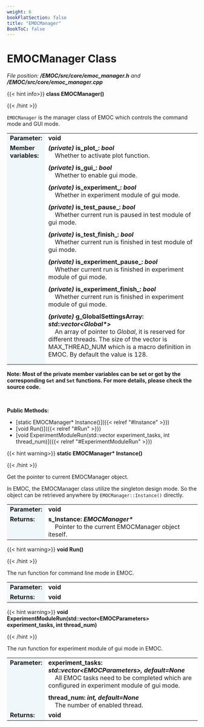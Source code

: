 ```yaml
---
weight: 6
bookFlatSection: false
title: "EMOCManager"
BookToC: false
---
```


# EMOCManager Class

*File position: **/EMOC/src/core/emoc_manager.h** and **/EMOC/src/core/emoc_manager.cpp***

{{< hint info>}}
**class EMOCManager()**

{{< /hint >}}

`EMOCManager` is the manager class of EMOC which controls the command mode and GUI mode. 

<style>
    .emoc_doc_table_title{
        background-color:#F0F7FA;
    }
    .emoc_doc_table_content{
        background-color:#FFFFFF;
        width:100%;
    }
</style>

<table class="emoc_doc_table" style="overflow-x: hidden;">
    <tbody>
    <tr>
        <td rowspan="2" ALIGN="left" VALIGN="top"  class="emoc_doc_table_title"><strong class="wuhu">Parameter:</strong></td>
    </tr>
    <tr>
        <td class="emoc_doc_table_content" >
            <strong>void</strong>
        </td>
    </tr>
    <tr class="emoc_doc_table_title">
        <td rowspan="2" ALIGN="left" VALIGN="top"  class="emoc_doc_table_title"><strong class="wuhu">Member variables:</strong></td>
    </tr>
    <tr >
        <td class="emoc_doc_table_content">
            <strong><i>(private)</i> is_plot_: <i>bool</i></strong><br/>&nbsp &nbsp Whether to activate plot function. <div style="line-height:75%;"><br></div>
            <strong><i>(private)</i> is_gui_: <i>bool</i></strong><br/>&nbsp &nbsp Whether to enable gui mode.<div style="line-height:75%;"><br></div>
            <strong><i>(private)</i> is_experiment_: <i>bool</i></strong><br/>&nbsp &nbsp Whether in experiment module of gui mode.<div style="line-height:75%;"><br></div>
            <strong><i>(private)</i> is_test_pause_: <i>bool</i></strong><br/>&nbsp &nbsp Whether current run is paused in test module of gui mode.<div style="line-height:75%;"><br></div>
            <strong><i>(private)</i> is_test_finish_: <i>bool</i></strong><br/>&nbsp &nbsp Whether current run is finished in test module of gui mode. <div style="line-height:75%;"><br></div>
            <strong><i>(private)</i> is_experiment_pause_: <i>bool</i></strong><br/>&nbsp &nbsp Whether current run is finished in experiment module of gui mode. <div style="line-height:75%;"><br></div>
            <strong><i>(private)</i> is_experiment_finish_: <i>bool</i></strong><br/>&nbsp &nbsp Whether current run is finished in experiment module of gui mode. <div style="line-height:75%;"><br></div>
            <strong><i>(private)</i> g_GlobalSettingsArray: <i>std::vector&ltGlobal*&gt</i></strong><br/>&nbsp &nbsp An array of pointer to <i>Global</i>, it is reserved for different threads. The size of the vector is MAX_THREAD_NUM which is a macro definition in EMOC. By default the value is 128.<div style="line-height:75%;"><br></div>
        </td>
    </tr>
    </tbody>
</table>

**Note: Most of the private member variables can be set or got by the corresponding `Get` and `Set` functions. For more details, please check the source code.**

<br/>

**Public Methods:**

- [static EMOCManager* Instance()]({{< relref "#Instance" >}})
- [void Run()]({{< relref "#Run" >}})
- [void ExperimentModuleRun(std::vector<EMOCParameters> experiment_tasks, int thread_num)]({{< relref "#ExperimentModuleRun" >}})



<div id="Instance">

{{< hint warning>}}
**static EMOCManager\* Instance()**

{{< /hint >}}

</div>

Get the pointer to current EMOCManager object.

In EMOC, the EMOCManager class utilize the singleton design mode. So the object can be retrieved anywhere by `EMOCManager::Instance()` directly.

<table class="emoc_doc_table" style="overflow-x: hidden">
    <tbody >
    <tr>
        <td rowspan="2" ALIGN="left" VALIGN="top"  class="emoc_doc_table_title"><strong class="wuhu">Parameter:</strong></td>
    </tr>
    <tr >
        <td class="emoc_doc_table_content">
             <strong>void</strong>
        </td>
    </tr>
    <tr class="emoc_doc_table_title">
        <td rowspan="2" ALIGN="left" VALIGN="top"  class="emoc_doc_table_title"><strong class="wuhu">Returns:</strong></td>
    </tr>
    <tr >
        <td class="emoc_doc_table_content">
            <strong>s_Instance: <i>EMOCManager*</i></strong><br/>&nbsp &nbsp Pointer to the current EMOCManager object iteself.
			<br/>
        </td>
    </tr>
    </tbody>
</table>



<div id="Run">

{{< hint warning>}}
**void Run()**

{{< /hint >}}

</div>

The run function for command line mode in EMOC.

<table class="emoc_doc_table" style="overflow-x: hidden">
    <tbody>
    <tr>
        <td rowspan="2" ALIGN="left" VALIGN="top"  class="emoc_doc_table_title"><strong class="wuhu">Parameter:</strong></td>
    </tr>
    <tr>
        <td class="emoc_doc_table_content" >
            <strong>void</strong>
        </td>
    </tr>
    <tr class="emoc_doc_table_title">
        <td rowspan="2" ALIGN="left" VALIGN="top"  class="emoc_doc_table_title"><strong class="wuhu">Returns:</strong></td>
    </tr>
    <tr >
        <td class="emoc_doc_table_content">
            <strong>void</strong>
        </td>
    </tr>
    </tbody>
</table>



<div id="ExperimentModuleRun">

{{< hint warning>}}
**void ExperimentModuleRun(std::vector\<EMOCParameters\> experiment_tasks, int thread_num)**

{{< /hint >}}

</div>

The run function for experiment module of gui mode in EMOC.

<table class="emoc_doc_table" style="overflow-x: hidden">
    <tbody >
    <tr>
        <td rowspan="2" ALIGN="left" VALIGN="top"  class="emoc_doc_table_title"><strong class="wuhu">Parameter:</strong></td>
    </tr>
    <tr >
        <td class="emoc_doc_table_content">
            <strong>experiment_tasks: <i>std::vector&ltEMOCParameters&gt, default=None</i></strong><br/>&nbsp &nbsp All EMOC tasks need to be completed which are configured in experiment module of gui mode.<div style="line-height:75%;"><br></div>
            <strong>thread_num: <i>int, default=None</i></strong><br/>&nbsp &nbsp The number of enabled thread.
        </td>
    </tr>
    <tr class="emoc_doc_table_title">
        <td rowspan="2" ALIGN="left" VALIGN="top"  class="emoc_doc_table_title"><strong class="wuhu">Returns:</strong></td>
    </tr>
    <tr >
        <td class="emoc_doc_table_content">
             <strong>void</strong>
        </td>
    </tr>
    </tbody>
</table>

